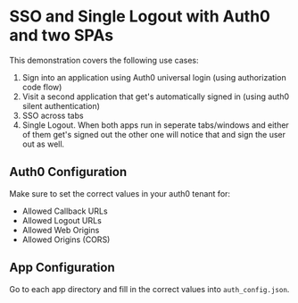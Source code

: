 # SSO and Single Logout with Auth0 and two SPAs

This demonstration covers the following use cases:

1. Sign into an application using Auth0 universal login (using authorization code flow)
2. Visit a second application that get's automatically signed in (using auth0 silent authentication)
3. SSO across tabs
4. Single Logout. When both apps run in seperate tabs/windows and either of them get's signed out the other one will notice that and sign the user out as well.

## Auth0 Configuration

Make sure to set the correct values in your auth0 tenant for:

- Allowed Callback URLs
- Allowed Logout URLs
- Allowed Web Origins
- Allowed Origins (CORS)

## App Configuration

Go to each app directory and fill in the correct values into `auth_config.json`.
